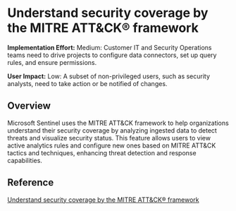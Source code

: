 # Understand security coverage by the MITRE ATT&CK® framework

**Implementation Effort:** Medium: Customer IT and Security Operations teams need to drive projects to configure data connectors, set up query rules, and ensure permissions.

**User Impact:** Low: A subset of non-privileged users, such as security analysts, need to take action or be notified of changes.

## Overview
Microsoft Sentinel uses the MITRE ATT&CK framework to help organizations understand their security coverage by analyzing ingested data to detect threats and visualize security status. This feature allows users to view active analytics rules and configure new ones based on MITRE ATT&CK tactics and techniques, enhancing threat detection and response capabilities.

## Reference
[Understand security coverage by the MITRE ATT&CK® framework](https://learn.microsoft.com/en-us/azure/sentinel/mitre-coverage)
